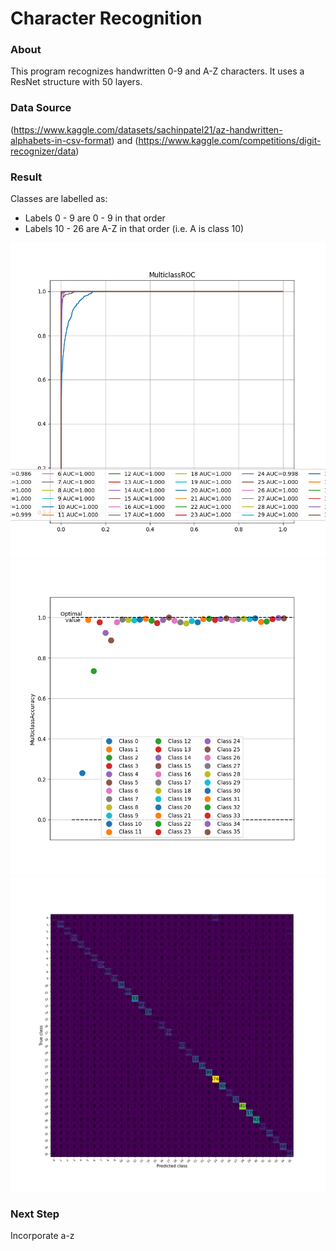 # Character Recognition

### About

This program recognizes handwritten 0-9 and A-Z characters. It uses a ResNet structure with 50 layers.

### Data Source

(https://www.kaggle.com/datasets/sachinpatel21/az-handwritten-alphabets-in-csv-format) and (https://www.kaggle.com/competitions/digit-recognizer/data)

### Result

Classes are labelled as:
- Labels 0 - 9 are 0 - 9 in that order
- Labels 10 - 26 are A-Z in that order (i.e. A is class 10)

![](https://github.com/dhsiehcode/character_recognition/blob/272b4ee6f096977664098650de599c6ae432e770/plots/roc_plot.png)
![](https://github.com/dhsiehcode/character_recognition/blob/272b4ee6f096977664098650de599c6ae432e770/plots/multi_accs.png)
![](https://github.com/dhsiehcode/character_recognition/blob/272b4ee6f096977664098650de599c6ae432e770/plots/confmat.png)

### Next Step


Incorporate a-z
